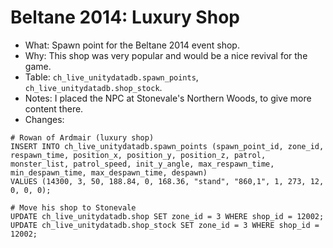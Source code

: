 # Beltane 2014: Luxury Shop

* What: Spawn point for the Beltane 2014 event shop.
* Why: This shop was very popular and would be a nice revival for the game.
* Table: `ch_live_unitydatadb.spawn_points`, `ch_live_unitydatadb.shop_stock`.
* Notes: I placed the NPC at Stonevale's Northern Woods, to give more content there.
* Changes:
```
# Rowan of Ardmair (luxury shop)
INSERT INTO ch_live_unitydatadb.spawn_points (spawn_point_id, zone_id, respawn_time, position_x, position_y, position_z, patrol, monster_list, patrol_speed, init_y_angle, max_respawn_time, min_despawn_time, max_despawn_time, despawn)
VALUES (14300, 3, 50, 188.84, 0, 168.36, "stand", "860,1", 1, 273, 12, 0, 0, 0);

# Move his shop to Stonevale
UPDATE ch_live_unitydatadb.shop SET zone_id = 3 WHERE shop_id = 12002;
UPDATE ch_live_unitydatadb.shop_stock SET zone_id = 3 WHERE shop_id = 12002;
```
